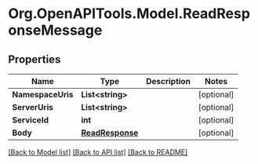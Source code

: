 # Org.OpenAPITools.Model.ReadResponseMessage

## Properties

Name | Type | Description | Notes
------------ | ------------- | ------------- | -------------
**NamespaceUris** | **List&lt;string&gt;** |  | [optional] 
**ServerUris** | **List&lt;string&gt;** |  | [optional] 
**ServiceId** | **int** |  | [optional] 
**Body** | [**ReadResponse**](ReadResponse.md) |  | [optional] 

[[Back to Model list]](../README.md#documentation-for-models) [[Back to API list]](../README.md#documentation-for-api-endpoints) [[Back to README]](../README.md)

